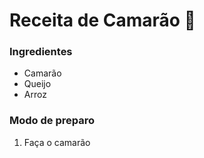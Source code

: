 # Receita de Camarão :shrimp:

### Ingredientes

- Camarão
- Queijo
- Arroz

### Modo de preparo

1. Faça o camarão
